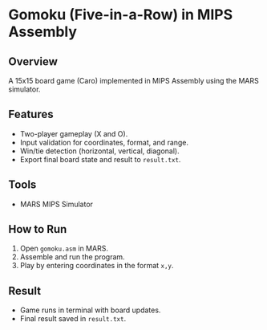 # Gomoku (Five-in-a-Row) in MIPS Assembly

## Overview
A 15x15 board game (Caro) implemented in MIPS Assembly using the MARS simulator.

## Features
- Two-player gameplay (X and O).
- Input validation for coordinates, format, and range.
- Win/tie detection (horizontal, vertical, diagonal).
- Export final board state and result to `result.txt`.

## Tools
- MARS MIPS Simulator

## How to Run
1. Open `gomoku.asm` in MARS.
2. Assemble and run the program.
3. Play by entering coordinates in the format `x,y`.

## Result
- Game runs in terminal with board updates.
- Final result saved in `result.txt`.

